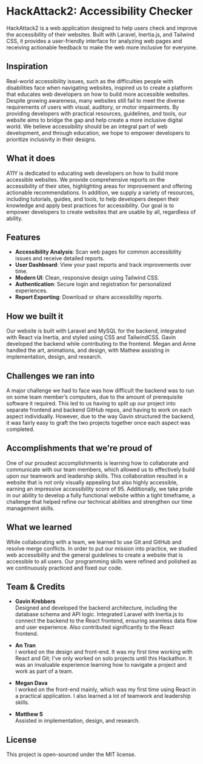 # HackAttack2: Accessibility Checker

HackAttack2 is a web application designed to help users check and improve the accessibility of their websites. Built with Laravel, Inertia.js, and Tailwind CSS, it provides a user-friendly interface for analyzing web pages and receiving actionable feedback to make the web more inclusive for everyone.

## Inspiration

Real-world accessibility issues, such as the difficulties people with disabilities face when navigating websites, inspired us to create a platform that educates web developers on how to build more accessible websites. Despite growing awareness, many websites still fail to meet the diverse requirements of users with visual, auditory, or motor impairments. By providing developers with practical resources, guidelines, and tools, our website aims to bridge the gap and help create a more inclusive digital world. We believe accessibility should be an integral part of web development, and through education, we hope to empower developers to prioritize inclusivity in their designs.

## What it does

A11Y is dedicated to educating web developers on how to build more accessible websites. We provide comprehensive reports on the accessibility of their sites, highlighting areas for improvement and offering actionable recommendations. In addition, we supply a variety of resources, including tutorials, guides, and tools, to help developers deepen their knowledge and apply best practices for accessibility. Our goal is to empower developers to create websites that are usable by all, regardless of ability.

## Features

-   **Accessibility Analysis**: Scan web pages for common accessibility issues and receive detailed reports.
-   **User Dashboard**: View your past reports and track improvements over time.
-   **Modern UI**: Clean, responsive design using Tailwind CSS.
-   **Authentication**: Secure login and registration for personalized experiences.
-   **Report Exporting**: Download or share accessibility reports.

## How we built it

Our website is built with Laravel and MySQL for the backend, integrated with React via Inertia, and styled using CSS and TailwindCSS. Gavin developed the backend while contributing to the frontend. Megan and Anne handled the art, animations, and design, with Mathew assisting in implementation, design, and research.

## Challenges we ran into

A major challenge we had to face was how difficult the backend was to run on some team member’s computers, due to the amount of prerequisite software it required. This led to us having to split up our project into separate frontend and backend GitHub repos, and having to work on each aspect individually. However, due to the way Gavin structured the backend, it was fairly easy to graft the two projects together once each aspect was completed.

## Accomplishments that we're proud of

One of our proudest accomplishments is learning how to collaborate and communicate with our team members, which allowed us to effectively build upon our teamwork and leadership skills. This collaboration resulted in a website that is not only visually appealing but also highly accessible, earning an impressive accessibility score of 95. Additionally, we take pride in our ability to develop a fully functional website within a tight timeframe, a challenge that helped refine our technical abilities and strengthen our time management skills.

## What we learned

While collaborating with a team, we learned to use Git and GitHub and resolve merge conflicts. In order to put our mission into practice, we studied web accessibility and the general guidelines to create a website that is accessible to all users. Our programming skills were refined and polished as we continuously practiced and fixed our code.

## Team & Credits

-   **Gavin Krebbers**  
    Designed and developed the backend architecture, including the database schema and API logic. Integrated Laravel with Inertia.js to connect the backend to the React frontend, ensuring seamless data flow and user experience. Also contributed significantly to the React frontend.

-   **An Tran**  
    I worked on the design and front-end. It was my first time working with React and Git; I've only worked on solo projects until this Hackathon. It was an invaluable experience learning how to navigate a project and work as part of a team.

-   **Megan Dava**  
    I worked on the front-end mainly, which was my first time using React in a practical application. I also learned a lot of teamwork and leadership skills.

-   **Matthew S**  
    Assisted in implementation, design, and research.

## License

This project is open-sourced under the MIT license.
